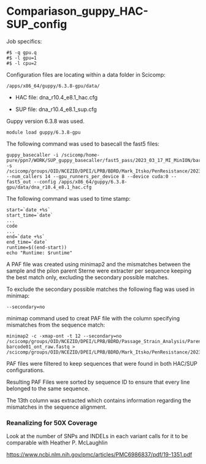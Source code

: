 # Compariason_guppy_HAC-SUP_config

Job specifics: 
```
#$ -q gpu.q
#$ -l gpu=1
#$ -l cpu=2
```

Configuration files are locating within a data folder in Scicomp:
```
/apps/x86_64/guppy/6.3.8-gpu/data/
```
 - HAC file: dna_r10.4_e8.1_hac.cfg

 - SUP file: dna_r10.4_e8.1_sup.cfg

Guppy version 6.3.8 was used.
```
module load guppy/6.3.8-gpu
```

The following command was used to basecall the fast5 files:
```
guppy_basecaller -i /scicomp/home-pure/ppn7/WORK/SUP_guppy_basecaller/fast5_pass/2023_03_17_MI_MinION/barcode01 -s /scicomp/groups/OID/NCEZID/DPEI/LPRB/BDRD/Mark_Itsko/PenResistance/2023_03_17_MI_MinION/basecalling_HAC/barcode01 --num_callers 14 --gpu_runners_per_device 8 --device cuda:0 --fast5_out --config /apps/x86_64/guppy/6.3.8-gpu/data/dna_r10.4_e8.1_hac.cfg 
```
The following command was used to time stamp: 

```
start=`date +%s`
start_time=`date`
...
code
...
end=`date +%s`
end_time=`date`
runtime=$((end-start))
echo "Runtime: $runtime"
```

A PAF file was created using minimap2 and the mismatches between the sample and the pilon parent Sterne were extracter per sequence keeping the best match only, excluding the secondary possible matches. 

To exclude the secondary possible matches the following flag was used in minimap: 
```
--secondary=no
```

minimap command used to creat PAF file with the column specifying mismatches from the sequence match: 

```
minimap2 -c -xmap-ont -t 12 --secondary=no /scicomp/groups/OID/NCEZID/DPEI/LPRB/BDRD/Passage_Strain_Analysis/Parent_Strains/pilon_assemblies/Sterne_pilon.fasta barcode01_ont_raw.fastq > /scicomp/groups/OID/NCEZID/DPEI/LPRB/BDRD/Mark_Itsko/PenResistance/2023_03_17_MI_MinION/SUP_SUP/alignments/barcode01_SUP_no_secondary.paf
```


PAF files were filtered to keep sequences that were found in both HAC/SUP configurations. 

Resulting PAF Files were sorted by sequence ID to ensure that every line belonged to the same sequence.

The 13th column was extracted which contains information regarding the mismatches in the sequence alignment. 


### Reanalizing for 50X Coverage

Look at the number of SNPs and INDELs in each variant calls for it to be comparable with Heather P. McLaughlin

https://www.ncbi.nlm.nih.gov/pmc/articles/PMC6986837/pdf/19-1351.pdf




